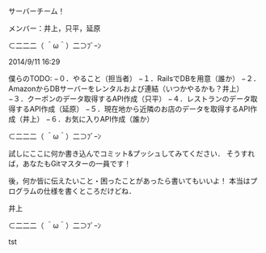 ﻿サーバーチーム！

メンバー：井上，只平，延原

⊂二二二（ ＾ω＾）二⊃ﾌﾞｰﾝ

2014/9/11 16:29

僕らのTODO:
−０．やること（担当者）
−１．RailsでDBを用意（誰か）
−２．AmazonからDBサーバーをレンタルおよび連結（いつかやるかも？井上）
−３．クーポンのデータ取得するAPI作成（只平）
−４．レストランのデータ取得するAPI作成（延原）
−５．現在地から近隣のお店のデータを取得するAPI作成（井上）
−６．お気に入りAPI作成（誰か）


⊂二二二（ ＾ω＾）二⊃ﾌﾞｰﾝ

試しにここに何か書き込んでコミット&プッシュしてみてください．
そうすれば，あなたもGitマスターの一員です！

後，何か皆に伝えたいこと・困ったことがあったら書いてもいいよ！
本当はプログラムの仕様を書くところだけどね．

井上

⊂二二二（ ＾ω＾）二⊃ﾌﾞｰﾝ

tst